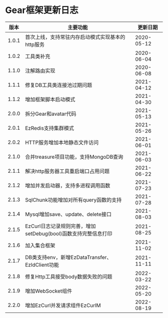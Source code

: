 # Gear框架更新日志

| 版本    | 主要功能                                      | 更新日期       |
|-------|-------------------------------------------|------------|
| 1.0.1 | 首次上线，支持常驻内存启动模式实现基本的http服务                | 2020-05-12 |
| 1.0.2 | 工具类补充                                     | 2020-06-04 |
| 1.1.0 | 注解路由实现                                    | 2020-06-08 |
| 1.1.1 | 修复DB工具类连接池过期问题                            | 2021-04-12 |
| 1.1.2 | 增加框架脚本启动模式                                | 2021-04-30 |
| 2.0.0 | 拆分Gear和avatar代码                           | 2021-05-13 |
| 2.0.1 | EzRedis支持集群模式                             | 2021-05-26 |
| 2.0.2 | HTTP服务增加本地静态文件访问                          | 2021-06-01 |
| 2.1.0 | 合并treasure项目功能，支持MongoDB查询                | 2021-06-03 |
| 2.1.1 | 解决http服务器工具重启端口占用问题                       | 2021-06-22 |
| 2.1.2 | 增加并发启动器，支持多进程调用函数                         | 2021-07-23 |
| 2.1.3 | SqlChunk功能增加对所有query函数的支持                 | 2021-07-28 |
| 2.1.4 | Mysql增加save、update、delete接口               | 2021-08-03 |
| 2.1.5 | EzCurl日志记录规则完善，增加setDebug(bool)函数支持完整信息打印 | 2021-08-25 |
| 2.1.6 | 加入集合框架                                    | 2021-11-02 |
| 2.1.7 | DB类支持env，新增EzDataTransfer、EzIdClient功能    | 2021-11-11 |
| 2.1.8 | 修复Http工具接受body数据失败的问题                     | 2022-03-22 |
| 2.1.9 | 增加WebSocket组件                             | 2022-05-20 |
| 2.2.0 | 增加EzCurl并发请求组件EzCurlM                     | 2022-08-19 |
